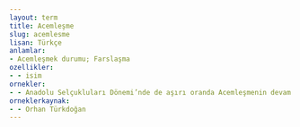 ```yaml
---
layout: term
title: Acemleşme
slug: acemlesme
lisan: Türkçe
anlamlar:
- Acemleşmek durumu; Farslaşma
ozellikler:
- - isim
ornekler:
- - Anadolu Selçukluları Dönemi’nde de aşırı oranda Acemleşmenin devam ettiğini görüyoruz.
orneklerkaynak:
- - Orhan Türkdoğan
---
```

